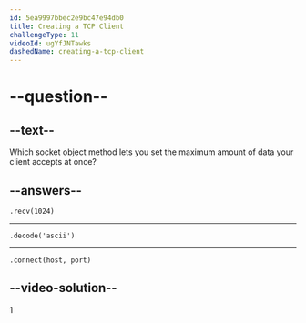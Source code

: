 ```yaml
---
id: 5ea9997bbec2e9bc47e94db0
title: Creating a TCP Client
challengeType: 11
videoId: ugYfJNTawks
dashedName: creating-a-tcp-client
---
```


# --question--

## --text--

Which socket object method lets you set the maximum amount of data your client accepts at once?

## --answers--

`.recv(1024)`

---

`.decode('ascii')`

---

`.connect(host, port)`

## --video-solution--

1
